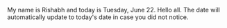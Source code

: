 My name is Rishabh and today is Tuesday, June 22. Hello all. The date will automatically update to today's date in case you did not notice.
